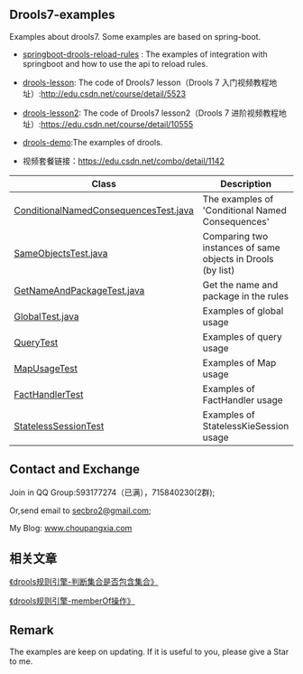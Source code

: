 ## Drools7-examples
Examples about drools7. Some examples are based on spring-boot.

- [springboot-drools-reload-rules](https://github.com/secbr/drools/tree/master/springboot-drools-reload-rules) : The examples of integration with springboot and how to use the api to reload rules. 

- [drools-lesson](https://github.com/secbr/drools/tree/master/drools-lesson): 
The code of Drools7 lesson（Drools 7 入门视频教程地址）:http://edu.csdn.net/course/detail/5523
- [drools-lesson2](https://github.com/secbr/drools/tree/master/drools-lesson2): 
The code of Drools7 lesson2（Drools 7 进阶视频教程地址）:https://edu.csdn.net/course/detail/10555
- [drools-demo](https://github.com/secbr/drools/tree/master/drools-demo):The examples of drools.
- 视频套餐链接：https://edu.csdn.net/combo/detail/1142

|Class|Description|
|--|--|
|[ConditionalNamedConsequencesTest.java](https://github.com/secbr/drools/blob/master/drools-demo/src/main/java/com/secbro/drools/test/ConditionalNamedConsequencesTest.java)|The examples of 'Conditional Named Consequences'|
|[SameObjectsTest.java](https://github.com/secbr/drools/blob/master/drools-demo/src/main/java/com/secbro/drools/test/SameObjectsTest.java)|Comparing two instances of same objects in Drools (by list)|
|[GetNameAndPackageTest.java](https://github.com/secbr/drools/blob/master/drools-demo/src/main/java/com/secbro/drools/test/GetNameAndPackageTest.java)|Get the name and package in the rules|
|[GlobalTest.java](https://github.com/secbr/drools/blob/master/drools-demo/src/main/java/com/secbro/drools/test/GlobalTest.java)|Examples of global usage|
|[QueryTest](https://github.com/secbr/drools/blob/master/drools-demo/src/main/java/com/secbro/drools/test/QueryTest.java)|Examples of query usage|
|[MapUsageTest](https://github.com/secbr/drools/blob/master/drools-demo/src/main/java/com/secbro/drools/test/MapUsageTest.java)|Examples of Map usage|
|[FactHandlerTest](https://github.com/secbr/drools/blob/master/drools-lesson/src/main/java/com/secbro/drools/chapter4/FactHandlerTest.java)|Examples of FactHandler usage|
|[StatelessSessionTest](https://github.com/secbr/drools/blob/master/drools-lesson/src/main/java/com/secbro/drools/chapter5/StatelessSessionTest.java)|Examples of StatelessKieSession usage|


## Contact and Exchange

Join in QQ Group:593177274（已满），715840230(2群);

Or,send email to secbro2@gmail.com;

My Blog: www.choupangxia.com
## 相关文章
[《drools规则引擎-判断集合是否包含集合》](http://www.choupangxia.com/2019/07/14/drools%e8%a7%84%e5%88%99%e5%bc%95%e6%93%8e-%e5%88%a4%e6%96%ad%e9%9b%86%e5%90%88%e6%98%af%e5%90%a6%e5%8c%85%e5%90%ab%e9%9b%86%e5%90%88/)

[《drools规则引擎-memberOf操作》](https://www.choupangxia.com/2019/07/15/drools%e8%a7%84%e5%88%99%e5%bc%95%e6%93%8e-memberof%e6%93%8d%e4%bd%9c/)

## Remark
The examples are keep on updating.
If it is useful to you, please give a Star to me. 
